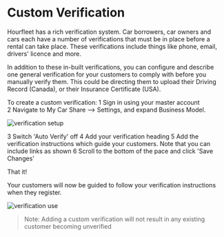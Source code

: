 # Custom Verification

Hourfleet has a rich verification system. Car borrowers, car owners and cars each have a number of verifications that must be in place before a rental can take place. These verifications include things like phone, email, drivers' licence and more.

In addition to these in-built verifications, you can configure and describe one general verification for your customers to comply with before you manually verify them. This could be directing them to upload their Driving Record (Canada), or their Insurance Certificate (USA). 

To create a custom verification:
1 Sign in using your master account  
2 Navigate to My Car Share --> Settings, and expand Business Model.  


![verification setup](/images/VerificationCustomSetup.png)

3 Switch 'Auto Verify' off
4 Add your verification heading
5 Add the verification instructions which guide your customers. Note that you can include links as shown
6 Scroll to the bottom of the pace and click 'Save Changes'

That it!

Your customers will now be guided to follow your verification instructions when they register.

![verification use](/images/VerificationCustomUse.png)


>Note: Adding a custom verification will not result in any existing customer becoming unverified

 
